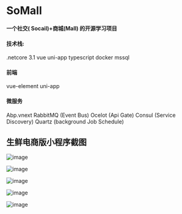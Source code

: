 # SoMall

**一个社交( Socail)+商城(Mall) 的开源学习项目**

#### 技术栈:

.netcore 3.1
vue
uni-app
typescript
docker
mssql

#### 前端

vue-element
uni-app

#### 微服务

Abp.vnext
RabbitMQ (Event Bus)
Ocelot (Api Gate)
Consul (Service Discovery)
Quartz (background Job Schedule)


## 生鲜电商版小程序截图

![image](_temp/fresh/1.png)

![image](_temp/fresh/2.png)

![image](_temp/fresh/3.png)

![image](_temp/fresh/4.png)

![image](_temp/fresh/5.png)
